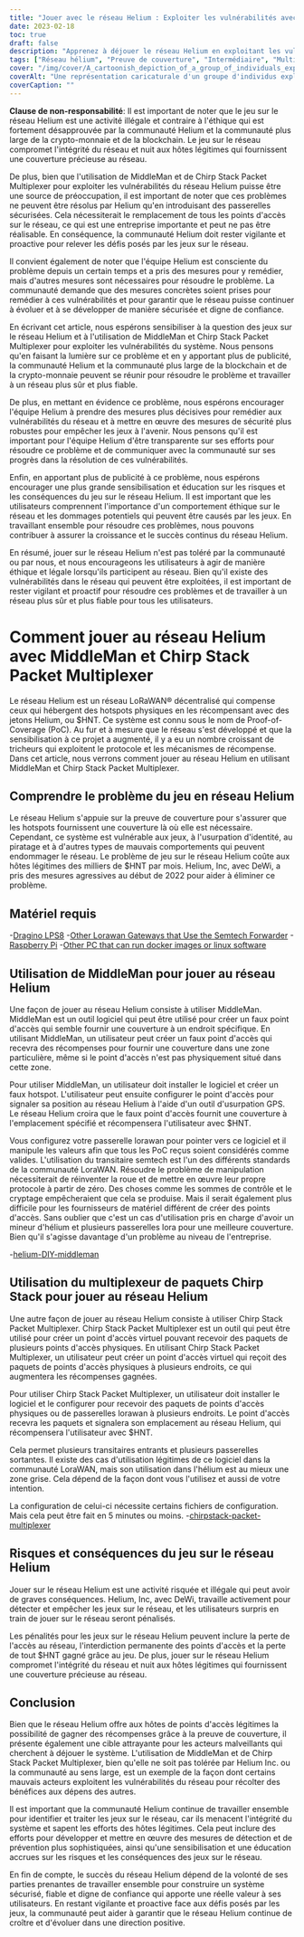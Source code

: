 ```yaml
---
title: "Jouer avec le réseau Helium : Exploiter les vulnérabilités avec MiddleMan et Chirp Stack Packet Multiplexer"
date: 2023-02-18
toc: true
draft: false
description: "Apprenez à déjouer le réseau Helium en exploitant les vulnérabilités avec MiddleMan et Chirp Stack Packet Multiplexer, ainsi que les risques et les conséquences de le faire."
tags: ["Réseau hélium", "Preuve de couverture", "Intermédiaire", "Multiplexeur de paquets de pile Chirp", "jeu vidéo", "exploiter les vulnérabilités", "Réseau LoRaWAN", "crypto-monnaie", "chaîne de blocs", "réseau décentralisé", "points chauds", "usurpation d'identité", "tricherie", "activité illégale", "pénalités", "intégrité du réseau", "récompenses", "acteurs malveillants", "sécurité Internet", "hôtes légitimes"]
cover: "/img/cover/A_cartoonish_depiction_of_a_group_of_individuals_exploiting.png"
coverAlt: "Une représentation caricaturale d'un groupe d'individus exploitant un ballon à hélium avec une image d'une passerelle LoRaWAN et d'un multiplexeur MiddleMan ou Chirp Stack Packet en arrière-plan."
coverCaption: ""
---
```


**Clause de non-responsabilité**:
Il est important de noter que le jeu sur le réseau Helium est une activité illégale et contraire à l'éthique qui est fortement désapprouvée par la communauté Helium et la communauté plus large de la crypto-monnaie et de la blockchain. Le jeu sur le réseau compromet l'intégrité du réseau et nuit aux hôtes légitimes qui fournissent une couverture précieuse au réseau.

De plus, bien que l'utilisation de MiddleMan et de Chirp Stack Packet Multiplexer pour exploiter les vulnérabilités du réseau Helium puisse être une source de préoccupation, il est important de noter que ces problèmes ne peuvent être résolus par Helium qu'en introduisant des passerelles sécurisées. Cela nécessiterait le remplacement de tous les points d'accès sur le réseau, ce qui est une entreprise importante et peut ne pas être réalisable. En conséquence, la communauté Helium doit rester vigilante et proactive pour relever les défis posés par les jeux sur le réseau.

Il convient également de noter que l'équipe Helium est consciente du problème depuis un certain temps et a pris des mesures pour y remédier, mais d'autres mesures sont nécessaires pour résoudre le problème. La communauté demande que des mesures concrètes soient prises pour remédier à ces vulnérabilités et pour garantir que le réseau puisse continuer à évoluer et à se développer de manière sécurisée et digne de confiance.

En écrivant cet article, nous espérons sensibiliser à la question des jeux sur le réseau Helium et à l'utilisation de MiddleMan et Chirp Stack Packet Multiplexer pour exploiter les vulnérabilités du système. Nous pensons qu'en faisant la lumière sur ce problème et en y apportant plus de publicité, la communauté Helium et la communauté plus large de la blockchain et de la crypto-monnaie peuvent se réunir pour résoudre le problème et travailler à un réseau plus sûr et plus fiable.

De plus, en mettant en évidence ce problème, nous espérons encourager l'équipe Helium à prendre des mesures plus décisives pour remédier aux vulnérabilités du réseau et à mettre en œuvre des mesures de sécurité plus robustes pour empêcher les jeux à l'avenir. Nous pensons qu'il est important pour l'équipe Helium d'être transparente sur ses efforts pour résoudre ce problème et de communiquer avec la communauté sur ses progrès dans la résolution de ces vulnérabilités.

Enfin, en apportant plus de publicité à ce problème, nous espérons encourager une plus grande sensibilisation et éducation sur les risques et les conséquences du jeu sur le réseau Helium. Il est important que les utilisateurs comprennent l'importance d'un comportement éthique sur le réseau et les dommages potentiels qui peuvent être causés par les jeux. En travaillant ensemble pour résoudre ces problèmes, nous pouvons contribuer à assurer la croissance et le succès continus du réseau Helium.

En résumé, jouer sur le réseau Helium n'est pas toléré par la communauté ou par nous, et nous encourageons les utilisateurs à agir de manière éthique et légale lorsqu'ils participent au réseau. Bien qu'il existe des vulnérabilités dans le réseau qui peuvent être exploitées, il est important de rester vigilant et proactif pour résoudre ces problèmes et de travailler à un réseau plus sûr et plus fiable pour tous les utilisateurs.

# Comment jouer au réseau Helium avec MiddleMan et Chirp Stack Packet Multiplexer
Le réseau Helium est un réseau LoRaWAN® décentralisé qui compense ceux qui hébergent des hotspots physiques en les récompensant avec des jetons Helium, ou $HNT. Ce système est connu sous le nom de Proof-of-Coverage (PoC). Au fur et à mesure que le réseau s'est développé et que la sensibilisation à ce projet a augmenté, il y a eu un nombre croissant de tricheurs qui exploitent le protocole et les mécanismes de récompense. Dans cet article, nous verrons comment jouer au réseau Helium en utilisant MiddleMan et Chirp Stack Packet Multiplexer.

## Comprendre le problème du jeu en réseau Helium
Le réseau Helium s'appuie sur la preuve de couverture pour s'assurer que les hotspots fournissent une couverture là où elle est nécessaire. Cependant, ce système est vulnérable aux jeux, à l'usurpation d'identité, au piratage et à d'autres types de mauvais comportements qui peuvent endommager le réseau. Le problème de jeu sur le réseau Helium coûte aux hôtes légitimes des milliers de $HNT par mois. Helium, Inc, avec DeWi, a pris des mesures agressives au début de 2022 pour aider à éliminer ce problème.

## Matériel requis
-[Dragino LPS8](https://www.ebay.com/sch/i.html?_nkw=dragino+lps8)
-[Other Lorawan Gateways that Use the Semtech Forwarder](https://amzn.to/41bcskb)
-[Raspberry Pi](https://amzn.to/3KjFCYp)
-[Other PC that can run docker images or linux software](https://amzn.to/3YkFhcj)

## Utilisation de MiddleMan pour jouer au réseau Helium
Une façon de jouer au réseau Helium consiste à utiliser MiddleMan. MiddleMan est un outil logiciel qui peut être utilisé pour créer un faux point d'accès qui semble fournir une couverture à un endroit spécifique. En utilisant MiddleMan, un utilisateur peut créer un faux point d'accès qui recevra des récompenses pour fournir une couverture dans une zone particulière, même si le point d'accès n'est pas physiquement situé dans cette zone.

Pour utiliser MiddleMan, un utilisateur doit installer le logiciel et créer un faux hotspot. L'utilisateur peut ensuite configurer le point d'accès pour signaler sa position au réseau Helium à l'aide d'un outil d'usurpation GPS. Le réseau Helium croira que le faux point d'accès fournit une couverture à l'emplacement spécifié et récompensera l'utilisateur avec $HNT.

Vous configurez votre passerelle lorawan pour pointer vers ce logiciel et il manipule les valeurs afin que tous les PoC reçus soient considérés comme valides. L'utilisation du transitaire semtech est l'un des différents standards de la communauté LoraWAN. Résoudre le problème de manipulation nécessiterait de réinventer la roue et de mettre en œuvre leur propre protocole à partir de zéro. Des choses comme les sommes de contrôle et le cryptage empêcheraient que cela se produise. Mais il serait également plus difficile pour les fournisseurs de matériel différent de créer des points d'accès. Sans oublier que c'est un cas d'utilisation pris en charge d'avoir un mineur d'hélium et plusieurs passerelles lora pour une meilleure couverture. Bien qu'il s'agisse davantage d'un problème au niveau de l'entreprise.

 -[helium-DIY-middleman](https://github.com/curiousfokker/helium-DIY-middleman)

## Utilisation du multiplexeur de paquets Chirp Stack pour jouer au réseau Helium
Une autre façon de jouer au réseau Helium consiste à utiliser Chirp Stack Packet Multiplexer. Chirp Stack Packet Multiplexer est un outil qui peut être utilisé pour créer un point d'accès virtuel pouvant recevoir des paquets de plusieurs points d'accès physiques. En utilisant Chirp Stack Packet Multiplexer, un utilisateur peut créer un point d'accès virtuel qui reçoit des paquets de points d'accès physiques à plusieurs endroits, ce qui augmentera les récompenses gagnées.

Pour utiliser Chirp Stack Packet Multiplexer, un utilisateur doit installer le logiciel et le configurer pour recevoir des paquets de points d'accès physiques ou de passerelles lorawan à plusieurs endroits. Le point d'accès recevra les paquets et signalera son emplacement au réseau Helium, qui récompensera l'utilisateur avec $HNT.

Cela permet plusieurs transitaires entrants et plusieurs passerelles sortantes. Il existe des cas d'utilisation légitimes de ce logiciel dans la communauté LoraWAN, mais son utilisation dans l'hélium est au mieux une zone grise. Cela dépend de la façon dont vous l'utilisez et aussi de votre intention.

La configuration de celui-ci nécessite certains fichiers de configuration. Mais cela peut être fait en 5 minutes ou moins.
-[chirpstack-packet-multiplexer](https://github.com/brocaar/chirpstack-packet-multiplexer)


## Risques et conséquences du jeu sur le réseau Helium
Jouer sur le réseau Helium est une activité risquée et illégale qui peut avoir de graves conséquences. Helium, Inc, avec DeWi, travaille activement pour détecter et empêcher les jeux sur le réseau, et les utilisateurs surpris en train de jouer sur le réseau seront pénalisés.

Les pénalités pour les jeux sur le réseau Helium peuvent inclure la perte de l'accès au réseau, l'interdiction permanente des points d'accès et la perte de tout $HNT gagné grâce au jeu. De plus, jouer sur le réseau Helium compromet l'intégrité du réseau et nuit aux hôtes légitimes qui fournissent une couverture précieuse au réseau.

## Conclusion
Bien que le réseau Helium offre aux hôtes de points d'accès légitimes la possibilité de gagner des récompenses grâce à la preuve de couverture, il présente également une cible attrayante pour les acteurs malveillants qui cherchent à déjouer le système. L'utilisation de MiddleMan et de Chirp Stack Packet Multiplexer, bien qu'elle ne soit pas tolérée par Helium Inc. ou la communauté au sens large, est un exemple de la façon dont certains mauvais acteurs exploitent les vulnérabilités du réseau pour récolter des bénéfices aux dépens des autres.

Il est important que la communauté Helium continue de travailler ensemble pour identifier et traiter les jeux sur le réseau, car ils menacent l'intégrité du système et sapent les efforts des hôtes légitimes. Cela peut inclure des efforts pour développer et mettre en œuvre des mesures de détection et de prévention plus sophistiquées, ainsi qu'une sensibilisation et une éducation accrues sur les risques et les conséquences des jeux sur le réseau.

En fin de compte, le succès du réseau Helium dépend de la volonté de ses parties prenantes de travailler ensemble pour construire un système sécurisé, fiable et digne de confiance qui apporte une réelle valeur à ses utilisateurs. En restant vigilante et proactive face aux défis posés par les jeux, la communauté peut aider à garantir que le réseau Helium continue de croître et d'évoluer dans une direction positive.